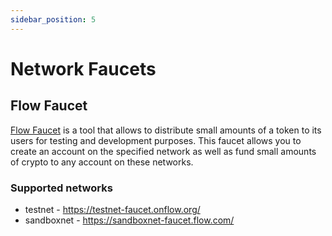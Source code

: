 ```yaml
---
sidebar_position: 5
---
```


# Network Faucets

## Flow Faucet
[Flow Faucet](https://testnet-faucet.onflow.org/) is a tool that allows to distribute small amounts of a token to its users for testing and development purposes. This faucet allows you to create an account on the specified network as well as fund small amounts of crypto to any account on these networks.

### Supported networks
- testnet - https://testnet-faucet.onflow.org/
- sandboxnet - https://sandboxnet-faucet.flow.com/
